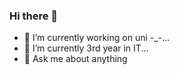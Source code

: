 ### Hi there 👋



- 🔭 I’m currently working on uni -_-...
- 🌱 I’m currently 3rd year in IT...
- 💬 Ask me about anything


